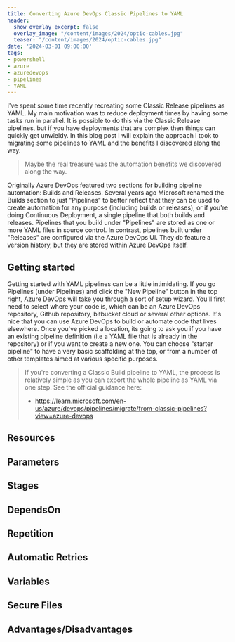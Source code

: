 ```yaml
---
title: Converting Azure DevOps Classic Pipelines to YAML
header:
  show_overlay_excerpt: false
  overlay_image: "/content/images/2024/optic-cables.jpg"
  teaser: "/content/images/2024/optic-cables.jpg"
date: '2024-03-01 09:00:00'
tags:
- powershell
- azure
- azuredevops
- pipelines
- YAML
---
```


 I've spent some time recently recreating some Classic Release pipelines as YAML. My main motivation was to reduce deployment times by having some tasks run in parallel. It is possible to do this via the Classic Release pipelines, but if you have deployments that are complex then things can quickly get unwieldy. In this blog post I will explain the approach I took to migrating some pipelines to YAML and the benefits I discovered along the way.

> Maybe the real treasure was the automation benefits we discovered along the way.

Originally Azure DevOps featured two sections for building pipeline automation: Builds and Releases. Several years ago Microsoft renamed the Builds section to just "Pipelines" to better reflect that they can be used to create automation for any purpose (including builds or releases), or if you're doing Continuous Deployment, a single pipeline that both builds and releases. Pipelines that you build under "Pipelines" are stored as one or more YAML files in source control. In contrast, pipelines built under "Releases" are configured via the Azure DevOps UI. They do feature a version history, but they are stored within Azure DevOps itself.

## Getting started

Getting started with YAML pipelines can be a little intimidating. If you go Pipelines (under Pipelines) and click the "New Pipeline" button in the top right, Azure DevOps will take you through a sort of setup wizard. You'll first need to select where your code is, which can be an Azure DevOps repository, Github repository, bitbucket cloud or several other options. It's nice that you can use Azure DevOps to build or automate code that lives elsewhere. Once you've picked a location, its going to ask you if you have an existing pipeline definition (i.e a YAML file that is already in the repository) or if you want to create a new one. You can choose "starter pipeline" to have a very basic scaffolding at the top, or from a number of other templates aimed at various specific purposes. 

> If you're converting a Classic Build pipeline to YAML, the process is relatively simple as you can export the whole pipeline as YAML via one step. See the official guidance here:
>
> - https://learn.microsoft.com/en-us/azure/devops/pipelines/migrate/from-classic-pipelines?view=azure-devops



## Resources



## Parameters



## Stages



## DependsOn



## Repetition



## Automatic Retries



## Variables



## Secure Files



## Advantages/Disadvantages

